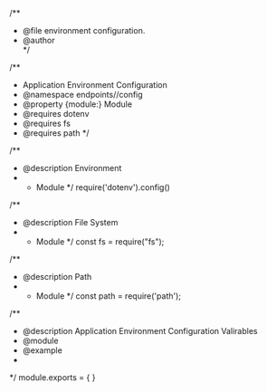 /**
 * @file <name> environment configuration.
 * @author  
 */

/**
 * Application Environment Configuration
 * @namespace endpoints/<name>/config
 * @property {module:<name>} Module 
 * @requires dotenv
 * @requires fs
 * @requires path
 */

/**
 * @description Environment
 * - Module
 */
require('dotenv').config()

/**
 * @description File System
 * - Module
 */
const fs = require("fs");

/**
 * @description Path
 * - Module
 */
const path = require('path');

/**
 * @description Application Environment Configuration Valirables
 * @module <name>
 * @example
 * 
 */
module.exports = {
}
